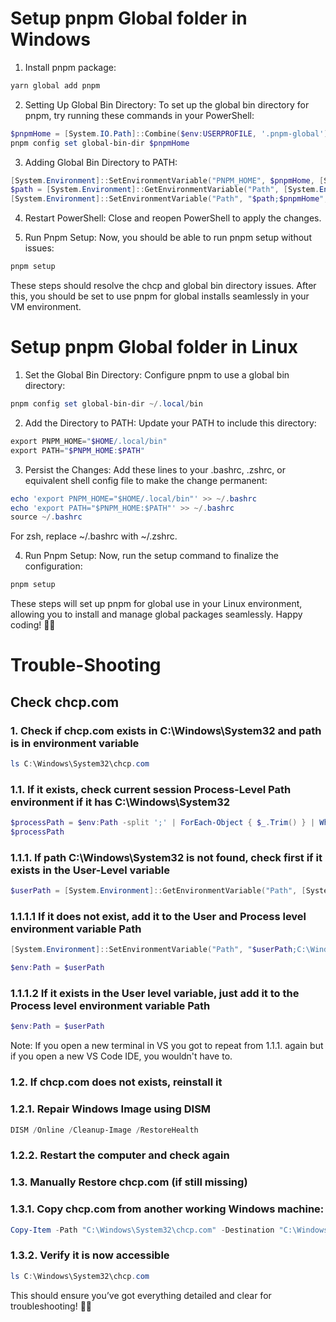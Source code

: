 # Setup pnpm Global folder in Windows
1. Install pnpm package:

```powershell
yarn global add pnpm
```

2. Setting Up Global Bin Directory:
To set up the global bin directory for pnpm, try running these commands in your PowerShell:

```powershell
$pnpmHome = [System.IO.Path]::Combine($env:USERPROFILE, '.pnpm-global')
pnpm config set global-bin-dir $pnpmHome
```

3. Adding Global Bin Directory to PATH:

```powershell
[System.Environment]::SetEnvironmentVariable("PNPM_HOME", $pnpmHome, [System.EnvironmentVariableTarget]::User)
$path = [System.Environment]::GetEnvironmentVariable("Path", [System.EnvironmentVariableTarget]::User)
[System.Environment]::SetEnvironmentVariable("Path", "$path;$pnpmHome", [System.EnvironmentVariableTarget]::User)
```
4. Restart PowerShell: Close and reopen PowerShell to apply the changes.

5. Run Pnpm Setup:
Now, you should be able to run pnpm setup without issues:
```powershell
pnpm setup
```

These steps should resolve the chcp and global bin directory issues. After this, you should be set to use pnpm for global installs seamlessly in your VM environment.

# Setup pnpm Global folder in Linux
1. Set the Global Bin Directory: Configure pnpm to use a global bin directory:
```powershell
pnpm config set global-bin-dir ~/.local/bin
```

2. Add the Directory to PATH: Update your PATH to include this directory:
```powershell
export PNPM_HOME="$HOME/.local/bin"
export PATH="$PNPM_HOME:$PATH"
```

3. Persist the Changes: Add these lines to your .bashrc, .zshrc, or equivalent shell config file to make the change permanent:
```powershell
echo 'export PNPM_HOME="$HOME/.local/bin"' >> ~/.bashrc
echo 'export PATH="$PNPM_HOME:$PATH"' >> ~/.bashrc
source ~/.bashrc
```

For zsh, replace ~/.bashrc with ~/.zshrc.

4. Run Pnpm Setup: Now, run the setup command to finalize the configuration:
```powershell
pnpm setup
```

These steps will set up pnpm for global use in your Linux environment, allowing you to install and manage global packages seamlessly.
Happy coding! 🐧✨

# Trouble-Shooting

## Check chcp.com 

### 1. Check if chcp.com exists in C:\Windows\System32 and path is in environment variable

```powershell
ls C:\Windows\System32\chcp.com
```

### 1.1. If it exists, check current session Process-Level Path environment if it has C:\Windows\System32

```powershell
$processPath = $env:Path -split ';' | ForEach-Object { $_.Trim() } | Where-Object { $_ -eq 'C:\Windows\System32' }
$processPath
```

### 1.1.1. If path C:\Windows\System32 is not found, check first if it exists in the User-Level variable

```powershell
$userPath = [System.Environment]::GetEnvironmentVariable("Path", [System.EnvironmentVariableTarget]::User)
```

### 1.1.1.1 If it does not exist, add it to the User and Process level environment variable Path

```powershell
[System.Environment]::SetEnvironmentVariable("Path", "$userPath;C:\Windows\System32", [System.EnvironmentVariableTarget]::User)

$env:Path = $userPath
```

### 1.1.1.2 If it exists in the User level variable, just add it to the Process level environment variable Path

```powershell
$env:Path = $userPath
```
Note: If you open a new terminal in VS you got to repeat from 1.1.1. again but if you open a new VS Code IDE, you wouldn't have to.

### 1.2. If chcp.com does not exists, reinstall it
### 1.2.1. Repair Windows Image using DISM

```powershell
DISM /Online /Cleanup-Image /RestoreHealth
```

### 1.2.2. Restart the computer and check again
### 1.3. Manually Restore chcp.com (if still missing)
### 1.3.1. Copy chcp.com from another working Windows machine:

```powershell
Copy-Item -Path "C:\Windows\System32\chcp.com" -Destination "C:\Windows\System32\chcp.com"

```
### 1.3.2. Verify it is now accessible

```powershell
ls C:\Windows\System32\chcp.com
```

This should ensure you’ve got everything detailed and clear for troubleshooting! 🎀✨